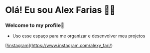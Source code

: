 # Olá! Eu sou Alex Farias 🐺🥀
### Welcome to my profile💚
- Uso esse espaço para me organizar e desenvolver meu projetos

[[!instagram](https://img.shields.io/badge/Instagram-E4405F?style=for-the-badge&logo=instagram&logoColor=white)](https://www.instagram.com/alexy_fari/)









<!-- Você pode entrar em contato comigo Sugestões de ideias -->

